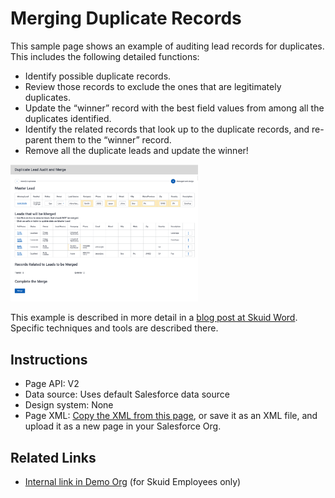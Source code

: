 # Merging Duplicate Records

This sample page shows an example of auditing lead records for duplicates. This includes the following detailed functions: 

- Identify possible duplicate records.
- Review those records to exclude the ones that are legitimately duplicates. 
- Update the “winner” record with the best field values from among all the duplicates identified. 
- Identify the related records that look up to the duplicate records, and re-parent them to the “winner” record.
- Remove all the duplicate leads and update the winner! 

<img src="MergeLeads.png" width="300"></img>

This example is described in more detail in a [blog post at Skuid Word](www.skuid.com/blog/how-to-mass-convert-leads-in-salesforce-using-skuid). Specific techniques and tools are described there. 


## Instructions
- Page API:  V2
- Data source: Uses default Salesforce data source
- Design system: None 
- Page XML:  [Copy the XML from this page](LeadDedupe.xml), or save it as an XML file, and upload it as a new page in your Salesforce Org.  


## Related Links
- [Internal link in Demo Org](https://skuid-demo--skuid.na137.visual.force.com/apex/skuid__PageBuilder?id=a094U00001qVMa1QAG) (for Skuid Employees only)